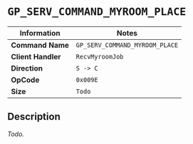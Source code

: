 # `GP_SERV_COMMAND_MYROOM_PLACE`

| Information               | Notes |
|---                        |---    |
| **Command Name**          | `GP_SERV_COMMAND_MYROOM_PLACE` |
| **Client Handler**        | `RecvMyroomJob` |
| **Direction**             | `S -> C` |
| **OpCode**                | `0x009E` |
| **Size**                  | `Todo` |

## Description

_Todo._

